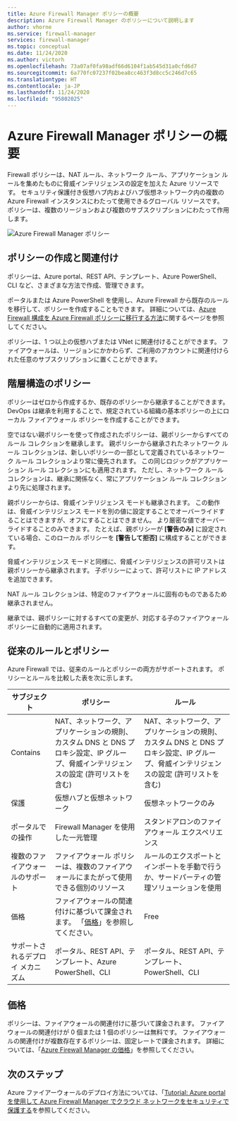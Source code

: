 ```yaml
---
title: Azure Firewall Manager ポリシーの概要
description: Azure Firewall Manager のポリシーについて説明します
author: vhorne
ms.service: firewall-manager
services: firewall-manager
ms.topic: conceptual
ms.date: 11/24/2020
ms.author: victorh
ms.openlocfilehash: 73a07af0fa98adf66d6104f1ab545d31a0cfd6d7
ms.sourcegitcommit: 6a770fc07237f02bea8cc463f3d8cc5c246d7c65
ms.translationtype: HT
ms.contentlocale: ja-JP
ms.lasthandoff: 11/24/2020
ms.locfileid: "95802025"
---
```

# <a name="azure-firewall-manager-policy-overview"></a>Azure Firewall Manager ポリシーの概要

Firewall ポリシーは、NAT ルール、ネットワーク ルール、アプリケーション ルールを集めたものに脅威インテリジェンスの設定を加えた Azure リソースです。 セキュリティ保護付き仮想ハブ内およびハブ仮想ネットワーク内の複数の Azure Firewall インスタンスにわたって使用できるグローバル リソースです。 ポリシーは、複数のリージョンおよび複数のサブスクリプションにわたって作用します。

![Azure Firewall Manager ポリシー](media/policy-overview/policy-overview.png)

## <a name="policy-creation-and-association"></a>ポリシーの作成と関連付け

ポリシーは、Azure portal、REST API、テンプレート、Azure PowerShell、CLI など、さまざまな方法で作成、管理できます。

ポータルまたは Azure PowerShell を使用し、Azure Firewall から既存のルールを移行して、ポリシーを作成することもできます。 詳細については、[Azure Firewall 構成を Azure Firewall ポリシーに移行する方法](migrate-to-policy.md)に関するページを参照してください。 

ポリシーは、1 つ以上の仮想ハブまたは VNet に関連付けることができます。 ファイアウォールは、リージョンにかかわらず、ご利用のアカウントに関連付けられた任意のサブスクリプションに置くことができます。

## <a name="hierarchical-policies"></a>階層構造のポリシー

ポリシーはゼロから作成するか、既存のポリシーから継承することができます。 DevOps は継承を利用することで、規定されている組織の基本ポリシーの上にローカル ファイアウォール ポリシーを作成することができます。

空ではない親ポリシーを使って作成されたポリシーは、親ポリシーからすべてのルール コレクションを継承します。 親ポリシーから継承されたネットワーク ルール コレクションは、新しいポリシーの一部として定義されているネットワーク ルール コレクションより常に優先されます。 この同じロジックがアプリケーション ルール コレクションにも適用されます。 ただし、ネットワーク ルール コレクションは、継承に関係なく、常にアプリケーション ルール コレクションより先に処理されます。

親ポリシーからは、脅威インテリジェンス モードも継承されます。 この動作は、脅威インテリジェンス モードを別の値に設定することでオーバーライドすることはできますが、オフにすることはできません。 より厳密な値でオーバーライドすることのみできます。 たとえば、親ポリシーが **[警告のみ]** に設定されている場合、このローカル ポリシーを **[警告して拒否]** に構成することができます。

脅威インテリジェンス モードと同様に、脅威インテリジェンスの許可リストは親ポリシーから継承されます。 子ポリシーによって、許可リストに IP アドレスを追加できます。

NAT ルール コレクションは、特定のファイアウォールに固有のものであるため継承されません。

継承では、親ポリシーに対するすべての変更が、対応する子のファイアウォール ポリシーに自動的に適用されます。

## <a name="traditional-rules-and-policies"></a>従来のルールとポリシー

Azure Firewall では、従来のルールとポリシーの両方がサポートされます。 ポリシーとルールを比較した表を次に示します。


| サブジェクト | ポリシー  | ルール |
| ------- | ------- | ----- |
|Contains     |NAT、ネットワーク、アプリケーションの規則、カスタム DNS と DNS プロキシ設定、IP グループ、脅威インテリジェンスの設定 (許可リストを含む)|NAT、ネットワーク、アプリケーションの規則、カスタム DNS と DNS プロキシ設定、IP グループ、脅威インテリジェンスの設定 (許可リストを含む)|
|保護     |仮想ハブと仮想ネットワーク|仮想ネットワークのみ|
|ポータルでの操作     |Firewall Manager を使用した一元管理|スタンドアロンのファイアウォール エクスペリエンス|
|複数のファイアウォールのサポート     |ファイアウォール ポリシーは、複数のファイアウォールにまたがって使用できる個別のリソース|ルールのエクスポートとインポートを手動で行うか、サードパーティの管理ソリューションを使用 |
|価格     |ファイアウォールの関連付けに基づいて課金されます。 「[価格](#pricing)」を参照してください。|Free|
|サポートされるデプロイ メカニズム     |ポータル、REST API、テンプレート、Azure PowerShell、CLI|ポータル、REST API、テンプレート、PowerShell、CLI |

## <a name="pricing"></a>価格

ポリシーは、ファイアウォールの関連付けに基づいて課金されます。 ファイアウォールの関連付けが 0 個または 1 個のポリシーは無料です。 ファイアウォールの関連付けが複数存在するポリシーは、固定レートで課金されます。 詳細については、「[Azure Firewall Manager の価格](https://azure.microsoft.com/pricing/details/firewall-manager/)」を参照してください。

## <a name="next-steps"></a>次のステップ

Azure ファイアーウォールのデプロイ方法については、「[Tutorial: Azure portal を使用して Azure Firewall Manager でクラウド ネットワークをセキュリティで保護する](secure-cloud-network.md)を参照してください。
